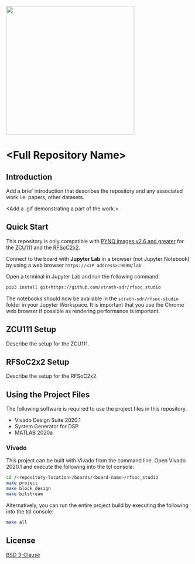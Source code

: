 <img src="https://www.strath.ac.uk/media/1newwebsite/webteam/logos/xUoS_Logo_Horizontal.png.pagespeed.ic.M6gv_BmDx1.png" width="350">

# \<Full Repository Name\>

## Introduction
Add a brief introduction that describes the repository and any associated work i.e. papers, other datasets.

<Add a .gif demonstrating a part of the work.>

## Quick Start
This repository is only compatible with [PYNQ images v2.6 and greater](https://github.com/Xilinx/PYNQ/releases) for the [ZCU111](https://www.xilinx.com/products/boards-and-kits/zcu111.html) and the [RFSoC2x2]().

Connect to the board with **Jupyter Lab** in a browser (not Jupyter Notebook) by using a web browser `https://<IP address>:9090/lab`.

Open a terminal in Jupyter Lab and run the following command:
```sh
pip3 install git+https://github.com/strath-sdr/rfsoc_studio
```

The notebooks should now be available in the `strath-sdr/rfsoc-studio` folder in your Jupyter Workspace.
It is important that you use the Chrome web browser if possible as rendering performance is important.

## ZCU111 Setup
Describe the setup for the ZCU111.

## RFSoC2x2 Setup
Describe the setup for the RFSoC2x2.

## Using the Project Files
The following software is required to use the project files in this repository.
- Vivado Design Suite 2020.1
- System Generator for DSP
- MATLAB 2020a

### Vivado
This project can be built with Vivado from the command line. Open Vivado 2020.1 and execute the following into the tcl console:
```sh
cd /<repository-location>/boards/<board-name>/rfsoc_studio
make project
make block_design
make bitstream
```

Alternatively, you can run the entire project build by executing the following into the tcl console:
```sh
make all
```

## License
[BSD 3-Clause](/LICENSE)
